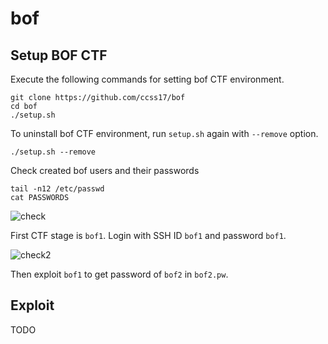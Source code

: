 # bof

## Setup BOF CTF

Execute the following commands for setting bof CTF environment.

```shell
git clone https://github.com/ccss17/bof
cd bof
./setup.sh
```

To uninstall bof CTF environment, run `setup.sh` again with `--remove` option.

```shell
./setup.sh --remove
```

Check created bof users and their passwords

```shell
tail -n12 /etc/passwd
cat PASSWORDS
```

![check](https://user-images.githubusercontent.com/16812446/72774687-eaa4b580-3c4e-11ea-895e-b59762c8baf6.PNG)

First CTF stage is `bof1`. Login with SSH ID `bof1` and password `bof1`.

![check2](https://user-images.githubusercontent.com/16812446/72774697-f3958700-3c4e-11ea-820d-2b86ab92620e.PNG)

Then exploit `bof1` to get password of `bof2` in `bof2.pw`.

## Exploit

TODO